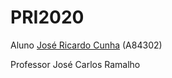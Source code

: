 # PRI2020

Aluno [José Ricardo Cunha](https://github.com/ricsmc) (A84302)

Professor José Carlos Ramalho
